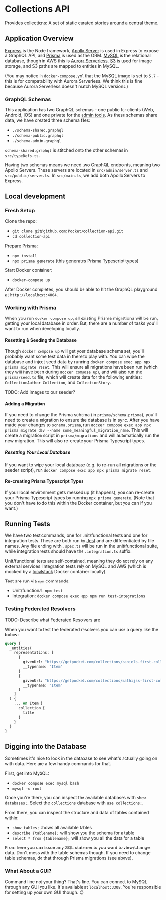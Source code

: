 # Collections API

Provides collections: A set of static curated stories around a central theme.

## Application Overview

[Express](https://expressjs.com/) is the Node framework, [Apollo Server](https://www.apollographql.com/docs/apollo-server/) is used in Express to expose a GraphQL API, and [Prisma](https://www.prisma.io/) is used as the ORM. [MySQL](https://www.mysql.com/) is the relational database, though in AWS this is [Aurora Serverless](https://aws.amazon.com/rds/aurora/serverless/). [S3](https://aws.amazon.com/s3/) is used for image storage, and S3 paths are mapped to entities in MySQL.

(You may notice in `docker-compose.yml` that the MySQL image is set to `5.7` - this is for compatability with Aurora Serverless. We think this is fine because Aurora Serverless doesn't match MySQL versions.)

### GraphQL Schemas

This application has two GraphQL schemas - one public for clients (Web, Android, iOS) and one private for the [admin tools](https://github.com/Pocket/curation-admin-tools). As these schemas share data, we have created three schema files:

- `./schema-shared.graphql`
- `./schema-public.graphql`
- `./schema-admin.graphql`

`schema-shared.graphql` is stitched onto the other schemas in `src/typeDefs.ts`.

Having two schemas means we need two GraphQL endpoints, meaning two Apollo Servers. These servers are located in `src/admin/server.ts` and `src/public/server.ts`. In `src/main.ts`, we add both Apollo Servers to Express.

## Local development

### Fresh Setup

Clone the repo:

- `git clone git@github.com:Pocket/collection-api.git`
- `cd collection-api`

Prepare Prisma:

- `npm install`
- `npx prisma generate` (this generates Prisma Typescript types)

Start Docker container:

- `docker-compose up`

After Docker completes, you should be able to hit the GraphQL playground at `http://localhost:4004`.

### Working with Prisma

When you run `docker compose up`, all existing Prisma migrations will be run, getting your local database in order. But, there are a number of tasks you'll want to run when developing locally.

#### Resetting & Seeding the Database

Though `docker compose up` will get your database schema set, you'll probably want some test data in there to play with. You can wipe the database and inject seed data by running `docker compose exec app npx prisma migrate reset`. This will ensure all migrations have been run (which they will have been during `docker compose up`), and will also run the `prisma/seed.ts` file, which will create data for the following entities: `CollectionAuthor`, `Collection`, and `CollectionStory`.

TODO: Add images to our seeder?

#### Adding a Migration

If you need to change the Prisma schema (in `prisma/schema.prisma`), you'll need to create a migration to ensure the database is in sync. After you have made your changes to `schema.prisma`, run `docker compose exec app npx prisma migrate dev --name some_meaningful_migration_name`. This will create a migration script in `prisma/migrations` and will automatically run the new migration. This will also re-create your Prisma Typescript types.

##### Resetting Your Local Database

If you want to wipe your local database (e.g. to re-run all migrations or the seeder script), run `docker compose exec app npx prisma migrate reset`.

#### Re-creating Prisma Typescript Types

If your local environment gets messed up (it happens), you can re-create your Prisma Typescript types by running `npx prisma generate`. (Note that you don't have to do this within the Docker container, but you can if you want.)

## Running Tests

We have two test commands, one for unit/functional tests and one for integration tests. These are both run by [Jest](https://jestjs.io/) and are differentiated by file names. Any file ending with `.spec.ts` will be run in the unit/functional suite, while integration tests should have the `.integration.ts` suffix.

Unit/functional tests are self-contained, meaning they do not rely on any external services. Integration tests rely on MySQL and AWS (which is mocked by a [localstack](https://github.com/localstack/localstack) Docker container locally).

Test are run via `npm` commands:

- Unit/functional: `npm test`
- Integration: `docker compose exec app npm run test-integrations`

### Testing Federated Resolvers

TODO: Describe what Federated Resolvers are

When you want to test the federated resolvers you can use a query like the below:

```graphql
query {
  _entities(
    representations: [
      {
        givenUrl: "https://getpocket.com/collections/daniels-first-collection"
        __typename: "Item"
      }
      {
        givenUrl: "https://getpocket.com/collections/mathijss-first-collection"
        __typename: "Item"
      }
    ]
  ) {
    ... on Item {
      collection {
        title
      }
    }
  }
}
```

## Digging into the Database

Sometimes it's nice to look in the database to see what's actually going on with data. Here are a few handy commands for that.

First, get into MySQL:

- `docker compose exec mysql bash`
- `mysql -u root`

Once you're there, you can inspect the available databases with `show databases;`. Select the `collections` database with `use collections;`.

From there, you can inspect the structure and data of tables contained within:

- `show tables;` shows all available tables
- `describe {tablename};` will show you the schema for a table
- `select * from {tablename};` will show you all the data for a table

From here you can issue any SQL statements you want to view/change data. Don't mess with the table schemas though. If you need to change table schemas, do that through Prisma migrations (see above).

### What About a GUI?

Command line not your thing? That's fine. You can connect to MySQL through any GUI you like. It's available at `localhost:3308`. You're responsible for setting up your own GUI though. 😉

